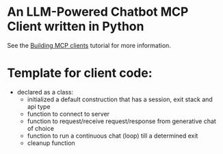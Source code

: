 # An LLM-Powered Chatbot MCP Client written in Python

See the [Building MCP clients](https://modelcontextprotocol.io/tutorials/building-a-client) tutorial for more information.

# Template for client code:
- declared as a class:
    - initialized a default construction that has a session, exit stack and api type
    - function to connect to server
    - function to request/receive request/response from generative chat of choice
    - function to run a continuous chat (loop) till a determined exit
    - cleanup function
